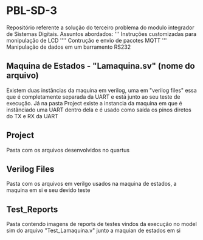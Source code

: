 # PBL-SD-3
Repositório referente a solução do terceiro problema do modulo integrador de Sistemas Digitais. Assuntos abordados:
'''
Instruções customizadas para monipulação de LCD
''''
Contrução e envio de pacotes MQTT
'''
Manipulação de dados em um barramento RS232

## Maquina de Estados - "Lamaquina.sv" (nome do arquivo)
Existem duas instâncias da maquina em verilog, uma em "verilog files" essa que é completamente separada da UART e está junto ao seu teste de execução.
Já na pasta Project existe a instancia da maquina em que é instânciado uma UART dentro dela e é usado como saída os pinos diretos do TX e RX da UART

## Project
Pasta com os arquivos desenvolvidos no quartus

## Verilog Files
Pasta com os arquivos em verilgo usados na maquina de estados, a maquina em si e seu devido teste

## Test_Reports
Pasta contendo imagens de reports de testes vindos da execução no model sim do arquivo "Test_Lamaquina.v" junto a maquian de estados em si


